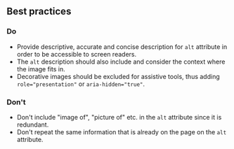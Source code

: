 ## Best practices

### Do

- Provide descriptive, accurate and concise description for `alt` attribute in order to be accessible to screen readers.
- The `alt` description should also include and consider the context where the image fits in.
- Decorative images should be excluded for assistive tools, thus adding `role="presentation"` or `aria-hidden="true"`.

### Don't

- Don't include "image of", "picture of" etc. in the `alt` attribute since it is redundant.
- Don't repeat the same information that is already on the page on the `alt` attribute.
